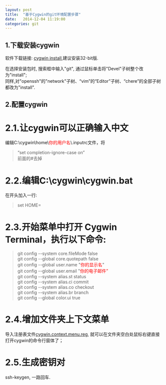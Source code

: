 ```yaml
---
layout: post
title:  "基于Cygwin的git环境配置步骤"
date:   2014-12-04 11:19:00
categories: git
---
```

## 1.下载安装cygwin

软件下载链接: [cygwin install][cygwin-install],建议安装32-bit版.

在选择安装包时, 搜索框中输入"git", 通过鼠标单击将"Devel"子树整个改为"install";   
同样,对"openssh"的"network"子树、“vim”的“Editor”子树、“chere”的全部子树都改为"install".

## 2.配置cygwin

# 2.1.让cygwin可以正确输入中文

编辑C:\cygwin\home\\<font color="red">你的用户名</font>\\.inputrc文件，将
>“set completion-ignore-case on”  
前面的#去掉

# 2.2.编辑C:\cygwin\cygwin.bat

在开头加入一行:
>set HOME=

# 2.3.开始菜单中打开 Cygwin Terminal，执行以下命令:

>git config --system core.fileMode false  
>git config --global core.quotepath false  
>git config --global user.name "<font color="red">你的显示名</font>"   
>git config --global user.email "<font color="red">你的电子邮件”</font>  
>git config --system alias.st status  
>git config --system alias.ci commit  
>git config --system alias.co checkout  
>git config --system alias.br branch  
>git config --global color.ui true  

# 2.4.增加文件夹上下文菜单

导入注册表文件[cygwin.context.menu.reg][context-menu-reg], 就可以在文件夹空白处鼠标右键直接打开cygwin的命令行窗体了；

# 2.5.生成密钥对

ssh-keygen, 一路回车. 

[cygwin-install]: http://cygwin.com/install.html
[context-menu-reg]: /files/cygwin.context.menu.reg.zip